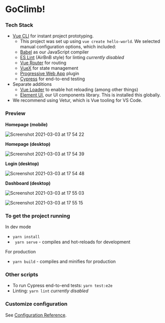 # GoClimb!

### Tech Stack
* [Vue CLI](https://cli.vuejs.org/guide/creating-a-project.html#vue-create) for instant project prototyping. 
  * This project was set up using ```vue create hello-world```. We selected manual configuration options, which included:
  * [Babel](https://babeljs.io/) as our JavaScript compiler
  * [ES Lint](https://eslint.org/) (AirBnB style) for linting *currently disabled*
  * [Vue Router](https://router.vuejs.org/) for routing
  * [VueX](https://vuex.vuejs.org/) for state management
  * [Progressive Web App](https://cli.vuejs.org/core-plugins/pwa.html) plugin
  * [Cypress](https://www.cypress.io/) for end-to-end testing
* Separate additions
  * [Vue Loader](https://vue-loader.vuejs.org/) to enable hot reloading (among other things)
  * [Element UI](https://element.eleme.io/#/en-US), our UI components library. This is installed this globally.
* We recommend using Vetur, which is Vue tooling for VS Code. 

### Preview

**Homepage (mobile)**

![Screenshot 2021-03-03 at 17 54 22](https://user-images.githubusercontent.com/28805811/109849805-b4a37480-7c49-11eb-9e3c-9598069d70d8.png)

**Homepage (desktop)**

![Screenshot 2021-03-03 at 17 54 39](https://user-images.githubusercontent.com/28805811/109849833-bd944600-7c49-11eb-9ecc-05b2d3d6199b.png)

**Login (desktop)**

![Screenshot 2021-03-03 at 17 54 48](https://user-images.githubusercontent.com/28805811/109849889-cd138f00-7c49-11eb-8f50-feb2bd9ba8ab.png)

**Dashboard (desktop)**

![Screenshot 2021-03-03 at 17 55 03](https://user-images.githubusercontent.com/28805811/109849923-d866ba80-7c49-11eb-9c6a-a15aab7b6d5c.png)

![Screenshot 2021-03-03 at 17 55 15](https://user-images.githubusercontent.com/28805811/109849938-dc92d800-7c49-11eb-86b0-7cc52d1f60d1.png)

### To get the project running
In dev mode
* ```yarn install```
* ``` yarn serve``` - compiles and hot-reloads for development

For production
* ```yarn build``` - compiles and minifies for production

### Other scripts
* To run Cypress end-to-end tests: ```yarn test:e2e```
* Linting: ```yarn lint``` *currently disabled*

### Customize configuration
See [Configuration Reference](https://cli.vuejs.org/config/).
